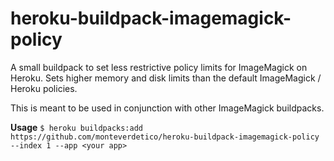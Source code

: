 # heroku-buildpack-imagemagick-policy

A small buildpack to set less restrictive policy limits for ImageMagick on Heroku.
Sets higher memory and disk limits than the default ImageMagick / Heroku policies.

This is meant to be used in conjunction with other ImageMagick buildpacks.


**Usage**
`$ heroku buildpacks:add https://github.com/monteverdetico/heroku-buildpack-imagemagick-policy --index 1 --app <your app>
`
